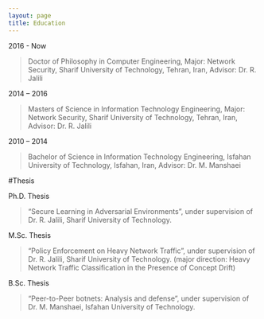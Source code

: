 ```yaml
---
layout: page
title: Education
---
```



2016 - Now	
>Doctor of Philosophy in Computer Engineering, Major: Network Security, Sharif University of Technology, Tehran, Iran, Advisor: Dr. R. Jalili


2014 – 2016
>Masters of Science in Information Technology Engineering, Major: Network Security, Sharif University of Technology, Tehran, Iran, Advisor: Dr. R. Jalili


2010 – 2014	
>Bachelor of Science in Information Technology Engineering, Isfahan University of Technology, Isfahan, Iran, Advisor: Dr. M. Manshaei

#Thesis

Ph.D. Thesis
>“Secure Learning in Adversarial Environments”, under supervision of Dr. R. Jalili, Sharif University of Technology.

M.Sc. Thesis	

>“Policy Enforcement on Heavy Network Traffic”, under supervision of Dr. R. Jalili, Sharif University of Technology.
(major direction: Heavy Network Traffic Classification in the Presence of Concept Drift)

B.Sc. Thesis	
>“Peer-to-Peer botnets: Analysis and defense”, under supervision of  Dr. M. Manshaei, Isfahan University of Technology.  



